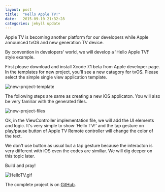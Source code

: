 ```yaml
---
layout: post
title:  "Hello Apple TV!"
date:   2015-09-10 21:32:28
categories: jekyll update
---
```

Apple TV is becoming another platform for our developers while Apple announced tvOS and new generation TV device.

By convention in developers' world, we will develop a 'Hello Apple TV!' style example.

First please download and install Xcode 7.1 beta from Apple developer page. In the templates for new project, you'll see a new catagory for tvOS. Please select the simple single view application template.

 ![new-project-template](https://db.tt/9WH6auYi)

The following steps are same as creating a new iOS applicaton. You will also be very familiar with the generated files.

 ![new-project-files](https://db.tt/YFH8vFvW)

Ok, in the ViewController implementation file, we will add the UI elements and logic. It's very simple to show 'Hello TV!' and the tap gesture on play/pause button of Apple TV Remote controller will change the color of the text.

<script src="https://gist.github.com/NilStack/6d88bb470551f2462f42.js"></script>

We don't use button as usual but a tap gesture because the interacton is very different with iOS even the codes are similiar. We will dig deeper on this topic later.

Build and pray!

 ![HelloTV.gif](https://db.tt/GXGS6Y03)

The complete project is on [GitHub](https://github.com/NilStack/HelloAppleTV).
